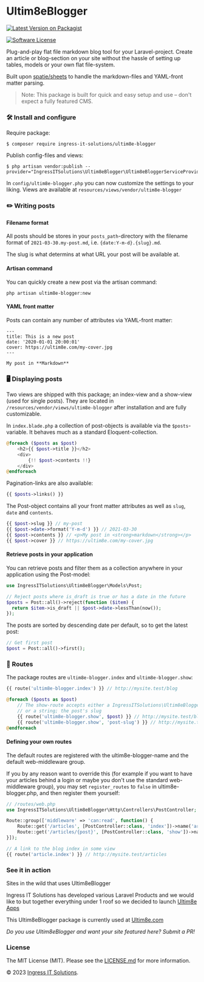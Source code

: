 # Ultim8eBlogger

[![Latest Version on Packagist](https://img.shields.io/packagist/v/ingress-it-solutions/ultim8e-blogger.svg?style=flat-square)](https://packagist.org/packages/ingress-it-solutions/ultim8e-blogger)

[![Software License](https://img.shields.io/badge/license-MIT-brightgreen.svg?style=flat-square)](LICENSE.md)

<!-- [![Supported PHP-versions](https://img.shields.io/packagist/php-v/ingress-it-solutions/ultim8e-blogger?style=flat-square)](https://packagist.org/packages/ingress-it-solutions/ultim8e-blogger)-->

Plug-and-play flat file markdown blog tool for your Laravel-project. Create an article or blog-section on your site without the hassle of setting up tables, models or your own flat file-system.

Built upon [spatie/sheets](https://github.com/spatie/sheets) to handle the markdown-files and YAML-front matter parsing.

> Note: This package is built for quick and easy setup and use – don't expect a fully featured CMS.

### 🛠 Install and configure

Require package:

```
$ composer require ingress-it-solutions/ultim8e-blogger
```

Publish config-files and views:

```
$ php artisan vendor:publish --provider="IngressITSolutions\Ultim8eBlogger\Ultim8eBloggerServiceProvider"
```

In `config/ultim8e-blogger.php` you can now customize the settings to your liking. Views are available at `resources/views/vendor/ultim8e-blogger`

### ✏️ Writing posts

#### Filename format

All posts should be stores in your `posts_path`-directory with the filename format of `2021-03-30.my-post.md`, i.e. `{date:Y-m-d}.{slug}.md`.

The slug is what determins at what URL your post will be available at.

#### Artisan command

You can quickly create a new post via the artisan command:

```
php artisan ultim8e-blogger:new
```

#### YAML front matter

Posts can contain any number of attributes via YAML-front matter:

```
---
title: This is a new post
date: '2020-01-01 20:00:01'
cover: https://ultim8e.com/my-cover.jpg
---

My post in **Markdown**
```

### 🖥 Displaying posts

Two views are shipped with this package; an index-view and a show-view (used for single posts). They are located in `/resources/vendor/views/ultim8e-blogger` after installation and are fully customizable.

In `index.blade.php` a collection of post-objects is available via the `$posts`-variable. It behaves much as a standard Eloquent-collection.

```php
@foreach ($posts as $post)
    <h2>{{ $post->title }}</h2>
    <div>
        {!! $post->contents !!}
    </div>
@endforeach
```

Pagination-links are also available:

```php
{{ $posts->links() }}
```

The Post-object contains all your front matter attributes as well as `slug`, `date` and `contents`.

```php
{{ $post->slug }} // my-post
{{ $post->date->format('Y-m-d') }} // 2021-03-30
{{ $post->contents }} // <p>My post in <strong>markdown</strong></p>
{{ $post->cover }} // https://ultim8e.com/my-cover.jpg
```

#### Retrieve posts in your application

You can retrieve posts and filter them as a collection anywhere in your application using the Post-model:

```php
use IngressITSolutions\Ultim8eBlogger\Models\Post;

// Reject posts where is_draft is true or has a date in the future
$posts = Post::all()->reject(function ($item) {
  return $item->is_draft || $post->date->lessThan(now());
});
```

The posts are sorted by descending date per default, so to get the latest post:

```php
// Get first post
$post = Post::all()->first();
```

### 🚦 Routes

The package routes are `ultim8e-blogger.index` and `ultim8e-blogger.show`:

```php
{{ route('ultim8e-blogger.index') }} // http://mysite.test/blog

@foreach ($posts as $post)
    // The show-route accepts either a IngressITSolutions\Ultim8eBlogger\Models\Post-object
    // or a string; the post's slug
    {{ route('ultim8e-blogger.show', $post) }} // http://mysite.test/blog/post-slug
    {{ route('ultim8e-blogger.show', 'post-slug') }} // http://mysite.test/blog/post-slug
@endforeach
```

#### Defining your own routes

The default routes are registered with the ultim8e-blogger-name and the default web-middleware group.

If you by any reason want to override this (for example if you want to have your articles behind a login or maybe you don't use the standard web-middleware group), you may set `register_routes` to `false` in ultim8e-blogger.php, and then register them yourself:

```php
// /routes/web.php
use IngressITSolutions\Ultim8eBlogger\Http\Controllers\PostController;

Route::group(['middleware' => 'can:read', function() {
    Route::get('/articles', [PostController::class, 'index'])->name('article.index');
    Route::get('/articles/{post}', [PostController::class, 'show'])->name('article.show');
}]);

// A link to the blog index in some view
{{ route('article.index') }} // http://mysite.test/articles
```

### See it in action

Sites in the wild that uses Ultim8eBlogger

Ingress IT Solutions has developed various Laravel Products and we would like to but together everything under 1 roof so we decided to launch [Ultim8e Apps](https://ultim8e.com)

This Ultim8eBlogger package is currently used at [Ultim8e.com](https://ultim8e.com)

_Do you use Ultim8eBlogger and want your site featured here? Submit a PR!_

### License

The MIT License (MIT). Please see the [LICENSE.md](LICENSE.md) for more information.

© 2023 [Ingress IT Solutions](https://www.ingressit.com).
